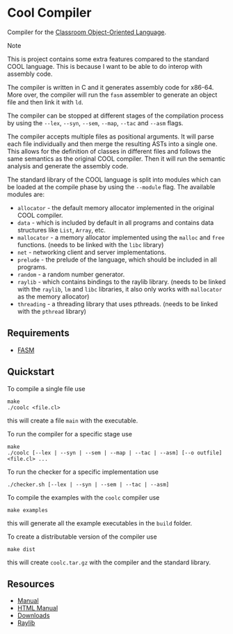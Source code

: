 # Cool Compiler

Compiler for the [Classroom Object-Oriented
Language](https://theory.stanford.edu/~aiken/software/cool/cool-manual.pdf).

> [!NOTE]
> This is project contains some extra features compared to the standard COOL
> language. This is because I want to be able to do interop with assembly code.

The compiler is written in C and it generates assembly code for x86-64. More
over, the compiler will run the `fasm` assembler to generate an object file and
then link it with `ld`.

The compiler can be stopped at different stages of the compilation process by
using the `--lex`, `--syn`, `--sem`, `--map`, `--tac` and `--asm` flags.

The compiler accepts multiple files as positional arguments. It will parse each
file individually and then merge the resulting ASTs into a single one. This
allows for the definition of classes in different files and follows the same
semantics as the original COOL compiler. Then it will run the semantic analysis
and generate the assembly code.

The standard library of the COOL language is split into modules which can be
loaded at the compile phase by using the `--module` flag. The available modules
are:
- `allocator` - the default memory allocator implemented in the original COOL
  compiler.
- `data` - which is included by default in all programs and  contains data
  structures like `List`, `Array`, etc.
- `mallocator` - a memory allocator implemented using the `malloc` and `free`
  functions. (needs to be linked with the `libc` library)
- `net` - networking client and server implementations.
- `prelude` - the prelude of the language, which should be included in all
  programs.
- `random` - a random number generator.
- `raylib` - which contains bindings to the raylib library. (needs to be linked
  with the `raylib`, `lm` and `libc` libraries, it also only works with
  `mallocator` as the memory allocator)
- `threading` - a threading library that uses pthreads. (needs to be linked with
  the `pthread` library)

## Requirements

- [FASM](https://flatassembler.net/)

## Quickstart

To compile a single file use

```console
make
./coolc <file.cl>
```

this will create a file `main` with the executable.

To run the compiler for a specific stage use

```console
make
./coolc [--lex | --syn | --sem | --map | --tac | --asm] [--o outfile] <file.cl> ...
```

To run the checker for a specific implementation use

```console
./checker.sh [--lex | --syn | --sem | --tac | --asm]
```

To compile the examples with the `coolc` compiler use

```console
make examples
```

this will generate all the example executables in the `build` folder.

To create a distributable version of the compiler use

```console
make dist
```

this will create `coolc.tar.gz` with the compiler and the standard library.

## Resources

- [Manual](https://theory.stanford.edu/~aiken/software/cool/cool-manual.pdf)
- [HTML Manual](https://dijkstra.eecs.umich.edu/eecs483/crm/One%20Page.html)
- [Downloads](https://web.eecs.umich.edu/~weimerw/2015-4610/cool.html)
- [Raylib](https://www.raylib.com/)

